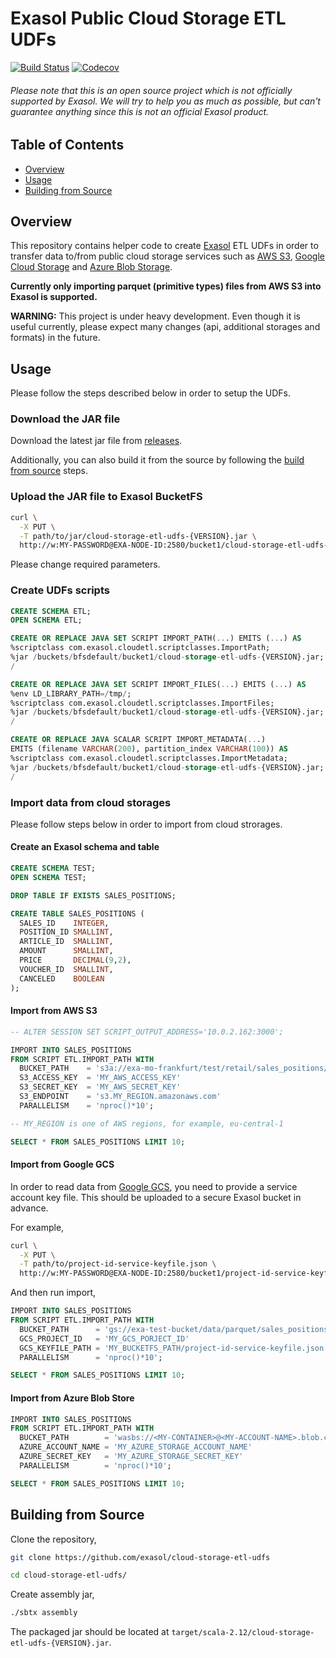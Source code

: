 # Exasol Public Cloud Storage ETL UDFs

[![Build Status][travis-badge]][travis-link]
[![Codecov][codecov-badge]][codecov-link]

###### Please note that this is an open source project which is *not officially supported* by Exasol. We will try to help you as much as possible, but can't guarantee anything since this is not an official Exasol product.

## Table of Contents

* [Overview](#overview)
* [Usage](#usage)
* [Building from Source](#building-from-source)

## Overview

This repository contains helper code to create [Exasol][exasol] ETL UDFs in
order to transfer data to/from public cloud storage services such as [AWS
S3][s3], [Google Cloud Storage][gcs] and [Azure Blob Storage][azure].

**Currently only importing parquet (primitive types) files from AWS S3 into
Exasol is supported.**

**WARNING:** This project is under heavy development. Even though it is useful
currently, please expect many changes (api, additional storages and formats) in
the future.

## Usage

Please follow the steps described below in order to setup the UDFs.

### Download the JAR file

Download the latest jar file from [releases][jars].

Additionally, you can also build it from the source by following the [build from
source](#building-from-source) steps.

### Upload the JAR file to Exasol BucketFS

```bash
curl \
  -X PUT \
  -T path/to/jar/cloud-storage-etl-udfs-{VERSION}.jar \
  http://w:MY-PASSWORD@EXA-NODE-ID:2580/bucket1/cloud-storage-etl-udfs-{VERSION}.jar
```

Please change required parameters.

### Create UDFs scripts

```sql
CREATE SCHEMA ETL;
OPEN SCHEMA ETL;

CREATE OR REPLACE JAVA SET SCRIPT IMPORT_PATH(...) EMITS (...) AS
%scriptclass com.exasol.cloudetl.scriptclasses.ImportPath;
%jar /buckets/bfsdefault/bucket1/cloud-storage-etl-udfs-{VERSION}.jar;
/

CREATE OR REPLACE JAVA SET SCRIPT IMPORT_FILES(...) EMITS (...) AS
%env LD_LIBRARY_PATH=/tmp/;
%scriptclass com.exasol.cloudetl.scriptclasses.ImportFiles;
%jar /buckets/bfsdefault/bucket1/cloud-storage-etl-udfs-{VERSION}.jar;
/

CREATE OR REPLACE JAVA SCALAR SCRIPT IMPORT_METADATA(...)
EMITS (filename VARCHAR(200), partition_index VARCHAR(100)) AS
%scriptclass com.exasol.cloudetl.scriptclasses.ImportMetadata;
%jar /buckets/bfsdefault/bucket1/cloud-storage-etl-udfs-{VERSION}.jar;
/
```

### Import data from cloud storages

Please follow steps below in order to import from cloud strorages.

#### Create an Exasol schema and table

```sql
CREATE SCHEMA TEST;
OPEN SCHEMA TEST;

DROP TABLE IF EXISTS SALES_POSITIONS;

CREATE TABLE SALES_POSITIONS (
  SALES_ID    INTEGER,
  POSITION_ID SMALLINT,
  ARTICLE_ID  SMALLINT,
  AMOUNT      SMALLINT,
  PRICE       DECIMAL(9,2),
  VOUCHER_ID  SMALLINT,
  CANCELED    BOOLEAN
);
```

#### Import from AWS S3

```sql
-- ALTER SESSION SET SCRIPT_OUTPUT_ADDRESS='10.0.2.162:3000';

IMPORT INTO SALES_POSITIONS
FROM SCRIPT ETL.IMPORT_PATH WITH
  BUCKET_PATH    = 's3a://exa-mo-frankfurt/test/retail/sales_positions/*'
  S3_ACCESS_KEY  = 'MY_AWS_ACCESS_KEY'
  S3_SECRET_KEY  = 'MY_AWS_SECRET_KEY'
  S3_ENDPOINT    = 's3.MY_REGION.amazonaws.com'
  PARALLELISM    = 'nproc()*10';

-- MY_REGION is one of AWS regions, for example, eu-central-1

SELECT * FROM SALES_POSITIONS LIMIT 10;
```

#### Import from Google GCS

In order to read data from [Google GCS][gcs], you need to provide a service
account key file. This should be uploaded to a secure Exasol bucket in advance.

For example,

```bash
curl \
  -X PUT \
  -T path/to/project-id-service-keyfile.json \
  http://w:MY-PASSWORD@EXA-NODE-ID:2580/bucket1/project-id-service-keyfile.json
```

And then run import,

```sql
IMPORT INTO SALES_POSITIONS
FROM SCRIPT ETL.IMPORT_PATH WITH
  BUCKET_PATH      = 'gs://exa-test-bucket/data/parquet/sales_positions/*'
  GCS_PROJECT_ID   = 'MY_GCS_PORJECT_ID'
  GCS_KEYFILE_PATH = 'MY_BUCKETFS_PATH/project-id-service-keyfile.json'
  PARALLELISM      = 'nproc()*10';

SELECT * FROM SALES_POSITIONS LIMIT 10;
```

#### Import from Azure Blob Store

```sql
IMPORT INTO SALES_POSITIONS
FROM SCRIPT ETL.IMPORT_PATH WITH
  BUCKET_PATH        = 'wasbs://<MY-CONTAINER>@<MY-ACCOUNT-NAME>.blob.core.windows.net/sales-positions/*'
  AZURE_ACCOUNT_NAME = 'MY_AZURE_STORAGE_ACCOUNT_NAME'
  AZURE_SECRET_KEY   = 'MY_AZURE_STORAGE_SECRET_KEY'
  PARALLELISM        = 'nproc()*10';

SELECT * FROM SALES_POSITIONS LIMIT 10;
```

## Building from Source

Clone the repository,

```bash
git clone https://github.com/exasol/cloud-storage-etl-udfs

cd cloud-storage-etl-udfs/
```

Create assembly jar,

```bash
./sbtx assembly
```

The packaged jar should be located at
`target/scala-2.12/cloud-storage-etl-udfs-{VERSION}.jar`.

[travis-badge]: https://travis-ci.org/exasol/cloud-storage-etl-udfs.svg?branch=master
[travis-link]: https://travis-ci.org/exasol/cloud-storage-etl-udfs
[codecov-badge]: https://codecov.io/gh/exasol/cloud-storage-etl-udfs/branch/master/graph/badge.svg
[codecov-link]: https://codecov.io/gh/exasol/cloud-storage-etl-udfs
[exasol]: https://www.exasol.com/en/
[s3]: https://aws.amazon.com/s3/
[gcs]: https://cloud.google.com/storage/
[azure]: https://azure.microsoft.com/en-us/services/storage/blobs/
[jars]: https://github.com/exasol/cloud-storage-etl-udfs/releases

